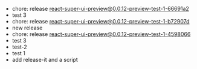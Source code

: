 - chore: release react-super-ui-preview@0.0.12-preview-test-1-66691a2
- test 3
- chore: release react-super-ui-preview@0.0.12-preview-test-1-b72907d
- new release
- chore: release react-super-ui-preview@0.0.12-preview-test-1-4598066
- test 3
- test-2
- test 1
- add release-it and a script